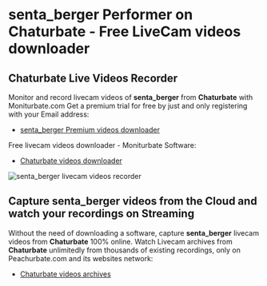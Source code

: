 # senta_berger Performer on Chaturbate - Free LiveCam videos downloader

## Chaturbate Live Videos Recorder

Monitor and record livecam videos of **senta_berger** from **Chaturbate** with Moniturbate.com
Get a premium trial for free by just and only registering with your Email address:
* [senta_berger Premium videos downloader](https://moniturbate.com/request-demo-licence-key.html)

Free livecam videos downloader - Moniturbate Software:
* [Chaturbate videos downloader](https://moniturbate.com/moniturbate-download-software.html)

![senta_berger livecam videos recorder](https://peachurnet.com/templates/moniturbate-software.png)


## Capture senta_berger videos from the Cloud and watch your recordings on Streaming

Without the need of downloading a software, capture **senta_berger** livecam videos from **Chaturbate** 100% online.
Watch Livecam archives from **Chaturbate** unlimitedly from thousands of existing recordings, only on Peachurbate.com and its websites network:
* [Chaturbate videos archives](https://peachurnet.com/)